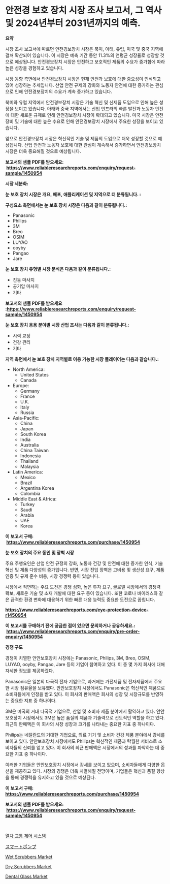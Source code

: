 <p><h1>안전경 보호 장치 시장 조사 보고서, 그 역사 및 2024년부터 2031년까지의 예측.</h1></p><p><strong>요약</strong></p>
<p><p>시장 조사 보고서에 따르면 안전경보장치 시장은 북미, 아태, 유럽, 미국 및 중국 지역에 걸쳐 확산되어 있습니다. 이 시장은 예측 기간 동안 11.3%의 연평균 성장율로 성장할 것으로 예상됩니다. 안전경보장치 시장은 안전하고 보호적인 제품의 수요가 증가함에 따라 높은 성장을 경험하고 있습니다.</p><p>시장 동향 측면에서 안전경보장치 시장은 현재 안전과 보호에 대한 중요성이 인식되고 있어 성장하는 추세입니다. 산업 안전 규제의 강화와 노동자 안전에 대한 증가하는 관심으로 인해 안전경보장치의 수요가 계속 증가하고 있습니다.</p><p>북미와 유럽 지역에서 안전경보장치 시장은 기술 혁신 및 신제품 도입으로 인해 높은 성장을 보이고 있습니다. 아태와 중국 지역에서는 산업 인프라의 빠른 발전과 노동자 안전에 대한 새로운 규제로 인해 안전경보장치 시장이 확대되고 있습니다. 미국 시장은 안전 장비 및 기술에 대한 높은 수요로 인해 안전경보장치 시장에서 주요한 성장을 보이고 있습니다.</p><p>앞으로 안전경보장치 시장은 혁신적인 기술 및 제품의 도입으로 더욱 성장할 것으로 예상됩니다. 산업 안전과 노동자 보호에 대한 관심이 계속해서 증가하면서 안전경보장치 시장은 더욱 중요해질 것으로 예상됩니다.</p></p>
<p><strong>보고서의 샘플 PDF를 받으세요: &nbsp;<a href="https://www.reliableresearchreports.com/enquiry/request-sample/1450954">https://www.reliableresearchreports.com/enquiry/request-sample/1450954</a></strong></p>
<p><strong>시장 세분화:</strong></p>
<p><strong> 눈 보호 장치 시장은 개요, 배포, 애플리케이션 및 지역으로 더 분류됩니다. :</strong></p>
<p><strong>구성요소 측면에서는 눈 보호 장치 시장은 다음과 같이 분류됩니다.:</strong></p>
<p><ul><li>Panasonic</li><li>Philips</li><li>3M</li><li>Breo</li><li>OSIM</li><li>LUYAO</li><li>ooyby</li><li>Pangao</li><li>Jare</li></ul></p>
<p><strong> 눈 보호 장치 유형별 시장 분석은 다음과 같이 분류됩니다.:</strong></p>
<p><ul><li>진동 마사지</li><li>공기압 마사지</li><li>기타</li></ul></p>
<p><strong>보고서의 샘플 PDF를 받으세요 :<a href="https://www.reliableresearchreports.com/enquiry/request-sample/1450954">https://www.reliableresearchreports.com/enquiry/request-sample/1450954</a></strong></p>
<p><strong> 눈 보호 장치 응용 분야별 시장 산업 조사는 다음과 같이 분류됩니다.:</strong></p>
<p><ul><li>시력 교정</li><li>건강 관리</li><li>기타</li></ul></p>
<p><strong>지역 측면에서 눈 보호 장치 지역별로 이용 가능한 시장 플레이어는 다음과 같습니다.:</strong></p>
<p><ul>
    <li>
        North America:
        <ul>
            <li>United States</li>
            <li>Canada</li>
        </ul>
    </li>
    <li>
        Europe:
        <ul>
            <li>Germany</li>
            <li>France</li>
            <li>U.K.</li>
            <li>Italy</li>
            <li>Russia</li>
        </ul>
    </li>
    <li>
        Asia-Pacific:
        <ul>
            <li>China</li>
            <li>Japan</li>
            <li>South Korea</li>
            <li>India</li>
            <li>Australia</li>
            <li>China Taiwan</li>
            <li>Indonesia</li>
            <li>Thailand</li>
            <li>Malaysia</li>
        </ul>
    </li>
    <li>
        Latin America:
        <ul>
            <li>Mexico</li>
            <li>Brazil</li>
            <li>Argentina Korea</li>
            <li>Colombia</li>
        </ul>
    </li>
    <li>
        Middle East & Africa:
        <ul>
            <li>Turkey</li>
            <li>Saudi</li>
            <li>Arabia</li>
            <li>UAE</li>
            <li>Korea</li>
        </ul>
    </li>
    </ul></p>
<p><strong>이 보고서 구매: &nbsp;<a href="https://www.reliableresearchreports.com/purchase/1450954">https://www.reliableresearchreports.com/purchase/1450954</a></strong></p>
<p><strong>눈 보호 장치의 주요 동인 및 장벽 시장</strong></p>
<p><p>주요 주행요인은 산업 안전 규정의 강화, 노동자 건강 및 안전에 대한 증가한 인식, 기술 혁신 및 제품 다양성의 증가입니다. 반면, 시장 진입 장벽은 고비용 및 생산성 요구, 제품 인증 및 규제 준수 비용, 시장 경쟁력 등이 있습니다.</p><p>시장에서 직면하는 주요 도전은 경쟁 심화, 높은 투자 요구, 글로벌 시장에서의 경쟁력 확보, 새로운 기술 및 소재 개발에 대한 요구 등이 있습니다. 또한 코로나 바이러스와 같은 급격한 환경 변화에 대응하기 위한 빠른 대응 능력도 중요한 도전으로 꼽힙니다.</p></p>
<p><strong><a href="https://www.reliableresearchreports.com/eye-protection-device-r1450954">https://www.reliableresearchreports.com/eye-protection-device-r1450954</a></strong></p>
<p><strong>이 보고서를 구매하기 전에 궁금한 점이 있으면 문의하거나 공유하세요.: &nbsp;<a href="https://www.reliableresearchreports.com/enquiry/pre-order-enquiry/1450954">https://www.reliableresearchreports.com/enquiry/pre-order-enquiry/1450954</a></strong></p>
<p><strong>경쟁 구도</strong></p>
<p><p>경쟁이 치열한 안안보호장치 시장에는 Panasonic, Philips, 3M, Breo, OSIM, LUYAO, ooyby, Pangao, Jare 등의 기업이 참여하고 있다. 이 중 몇 가지 회사에 대해 자세한 정보를 제공하겠다.</p><p>Panasonic은 일본의 다국적 전자 기업으로, 과거에는 가전제품 및 전자제품에서 주요한 시장 점유율을 보유했다. 안안보호장치 시장에서도 Panasonic은 혁신적인 제품으로 소비자들에게 인정을 받고 있다. 이 회사의 판매액은 회사의 성장 및 시장규모를 반영하는 중요한 지표 중 하나이다.</p><p>3M은 미국의 거대 다국적 기업으로, 산업 및 소비자 제품 분야에서 활약하고 있다. 안안보호장치 시장에서도 3M은 높은 품질의 제품과 기술력으로 선도적인 역할을 하고 있다. 최근의 판매액은 이 회사의 시장 성장과 크기를 나타내는 중요한 지표 중 하나이다.</p><p>Philips는 네덜란드의 거대한 기업으로, 의료 기기 및 소비자 건강 제품 분야에서 강세를 보이고 있다. 안안보호장치 시장에서도 Philips는 혁신적인 제품과 탁월한 서비스로 소비자들의 신뢰를 얻고 있다. 이 회사의 최근 판매액은 시장에서의 성과를 파악하는 데 중요한 지표 중 하나이다.</p><p>이러한 기업들은 안안보호장치 시장에서 강세를 보이고 있으며, 소비자들에게 다양한 옵션을 제공하고 있다. 시장의 경쟁은 더욱 치열해질 전망이며, 기업들은 혁신과 품질 향상을 통해 경쟁력을 유지하고 있을 것으로 예상된다.</p></p>
<p><strong>이 보고서 구매: &nbsp; <a href="https://www.reliableresearchreports.com/purchase/1450954">https://www.reliableresearchreports.com/purchase/1450954</a></strong></p>
<p><strong>보고서의 샘플 PDF를 받으세요: &nbsp;<a href="https://www.reliableresearchreports.com/enquiry/request-sample/1450954">https://www.reliableresearchreports.com/enquiry/request-sample/1450954</a></strong><strong></strong></p>
<p>&nbsp;</p>
<p><p><a href="https://github.com/vsoq0zknh59/Market-Research-Report-List-1/blob/main/179142320628.md">열차 교통 제어 시스템</a></p><p><a href="https://medium.com/@abdielkilback/%E3%82%B9%E3%83%9E%E3%83%BC%E3%83%88%E3%83%9D%E3%83%B3%E3%83%97%E5%B8%82%E5%A0%B4%E3%81%AE%E5%88%86%E6%9E%90%E3%81%8A%E3%82%88%E3%81%B32024%E5%B9%B4%E3%81%8B%E3%82%892031%E5%B9%B4%E3%81%BE%E3%81%A7%E3%81%AE%E6%9C%9F%E9%96%93%E3%81%AB%E4%BA%88%E6%B8%AC%E3%81%95%E3%82%8C%E3%82%8B%E3%82%B5%E3%82%A4%E3%82%BA-a32b23eecd9a">スマートポンプ</a></p><p><a href="https://github.com/prosalinda88/Market-Research-Report-List-3/blob/main/wet-scrubbers-market.md">Wet Scrubbers Market</a></p><p><a href="https://github.com/globismark/Market-Research-Report-List-2/blob/main/dry-scrubbers-market.md">Dry Scrubbers Market</a></p><p><a href="https://issuu.com/reportprime-2/docs/dental-glass-market-size-2030.pptx">Dental Glass Market</a></p></p>